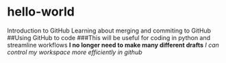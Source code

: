 # hello-world
Introduction to GitHub
Learning about merging and commiting to GitHub
##Using GitHub to code
###This will be useful for coding in python and streamline workflows
**I no longer need to make many different drafts**
*I can control my workspace more efficiently in github*

